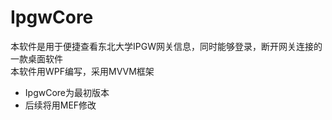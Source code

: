 # IpgwCore

本软件是用于便捷查看东北大学IPGW网关信息，同时能够登录，断开网关连接的一款桌面软件  
本软件用WPF编写，采用MVVM框架

- IpgwCore为最初版本
- 后续将用MEF修改
